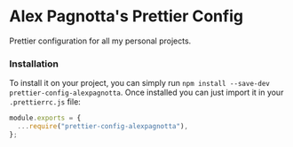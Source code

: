 # Alex Pagnotta's Prettier Config

Prettier configuration for all my personal projects.

### Installation

To install it on your project, you can simply run `npm install --save-dev prettier-config-alexpagnotta`.
Once installed you can just import it in your `.prettierrc.js` file:

```js
module.exports = {
  ...require("prettier-config-alexpagnotta"),
};
```
